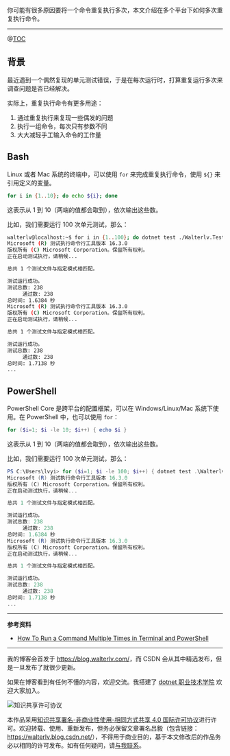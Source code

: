 

你可能有很多原因要将一个命令重复执行多次，本文介绍在多个平台下如何多次重复执行命令。

---

@[TOC](本文内容)

## 背景

最近遇到一个偶然复现的单元测试错误，于是在每次运行时，打算重复运行多次来调查问题是否已经解决。

实际上，重复执行命令有更多用途：

1. 通过重复执行来复现一些偶发的问题
1. 执行一组命令，每次只有参数不同
1. 大大减轻手工输入命令的工作量

## Bash

Linux 或者 Mac 系统的终端中，可以使用 `for` 来完成重复执行命令，使用 `${}` 来引用定义的变量。

```bash
for i in {1..10}; do echo ${i}; done
```

这表示从 1 到 10（两端的值都会取到），依次输出这些数。

比如，我们需要运行 100 次单元测试，那么：

```bash
walterlv@localhost:~$ for i in {1..100}; do dotnet test ./Walterlv.Tests.dll; done
Microsoft (R) 测试执行命令行工具版本 16.3.0
版权所有 (C) Microsoft Corporation。保留所有权利。
正在启动测试执行，请稍候...

总共 1 个测试文件与指定模式相匹配。

测试运行成功。
测试总数: 238
     通过数: 238
总时间: 1.6384 秒
Microsoft (R) 测试执行命令行工具版本 16.3.0
版权所有 (C) Microsoft Corporation。保留所有权利。
正在启动测试执行，请稍候...

总共 1 个测试文件与指定模式相匹配。

测试运行成功。
测试总数: 238
     通过数: 238
总时间: 1.7138 秒
...
```

## PowerShell

PowerShell Core 是跨平台的配置框架，可以在 Windows/Linux/Mac 系统下使用。在 PowerShell 中，也可以使用 `for`：

```powershell
for ($i=1; $i -le 10; $i++) { echo $i }
```

这表示从 1 到 10（两端的值都会取到），依次输出这些数。

比如，我们需要运行 100 次单元测试，那么：

```powershell
PS C:\Users\lvyi> for ($i=1; $i -le 100; $i++) { dotnet test .\Walterlv.Tests.dll }
Microsoft (R) 测试执行命令行工具版本 16.3.0
版权所有 (C) Microsoft Corporation。保留所有权利。
正在启动测试执行，请稍候...

总共 1 个测试文件与指定模式相匹配。

测试运行成功。
测试总数: 238
     通过数: 238
总时间: 1.6384 秒
Microsoft (R) 测试执行命令行工具版本 16.3.0
版权所有 (C) Microsoft Corporation。保留所有权利。
正在启动测试执行，请稍候...

总共 1 个测试文件与指定模式相匹配。

测试运行成功。
测试总数: 238
     通过数: 238
总时间: 1.7138 秒
...
```

---

**参考资料**

- [How To Run a Command Multiple Times in Terminal and PowerShell](https://medium.com/better-programming/how-to-run-a-command-multiple-times-in-terminal-and-powershell-5af76df8d123)

---

我的博客会首发于 <https://blog.walterlv.com/>，而 CSDN 会从其中精选发布，但是一旦发布了就很少更新。

如果在博客看到有任何不懂的内容，欢迎交流。我搭建了 [dotnet 职业技术学院](https://t.me/dotnet_campus) 欢迎大家加入。

![知识共享许可协议](https://img-blog.csdnimg.cn/20190406094629787.png)

本作品采用[知识共享署名-非商业性使用-相同方式共享 4.0 国际许可协议](http://creativecommons.org/licenses/by-nc-sa/4.0/)进行许可。欢迎转载、使用、重新发布，但务必保留文章署名吕毅（包含链接：<https://walterlv.blog.csdn.net/>），不得用于商业目的，基于本文修改后的作品务必以相同的许可发布。如有任何疑问，请[与我联系](mailto:walter.lv@qq.com)。
